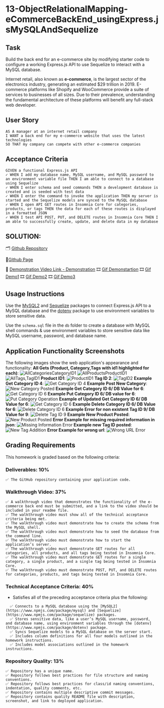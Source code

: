 # 13-ObjectRelationalMapping-eCommerceBackEnd_usingExpress.jsMySQLAndSequelize


## Task
Build the back end for an e-commerce site by modifying starter code to configure a working Express.js API to use Sequelize to interact with a MySQL database.

Internet retail, also known as **e-commerce**, is the largest sector of the electronics industry, generating an estimated $29 trillion in 2019. E-commerce platforms like Shopify and WooCommerce provide a suite of services to businesses of all sizes. Due to their prevalence, understanding the fundamental architecture of these platforms will benefit any full-stack web developer.


## User Story

```
AS A manager at an internet retail company
I WANT a back end for my e-commerce website that uses the latest technologies
SO THAT my company can compete with other e-commerce companies
```

## Acceptance Criteria

```
GIVEN a functional Express.js API
✓ WHEN I add my database name, MySQL username, and MySQL password to an environment variable file THEN I am able to connect to a database using Sequelize
✓ WHEN I enter schema and seed commands THEN a development database is created and is seeded with test data
✓ WHEN I enter the command to invoke the application THEN my server is started and the Sequelize models are synced to the MySQL database
✓ WHEN I open API GET routes in Insomnia Core for categories, products, or tags THEN the data for each of these routes is displayed in a formatted JSON
✓ WHEN I test API POST, PUT, and DELETE routes in Insomnia Core THEN I am able to successfully create, update, and delete data in my database
```

## SOLUTION:

🗂️ [Github Repository](https://github.com/DionneNoellaBarretto/13-ObjectRelationalMapping-eCommerceBackEnd_usingExpress.jsMySQLAndSequelize)

📰[Github Page](https://dionnenoellabarretto.github.io/13-ObjectRelationalMapping-eCommerceBackEnd_usingExpress.jsMySQLAndSequelize/)

🎥 [Demonstration Video Link - Demonstration](https://drive.google.com/file/d/1sb-64L05qkHnmef4r63L3pS5Fher6w-9/view?usp=sharing) 
🎞️ [Gif Demonstartion](./Assets/13-ObjectRelationalMapping-eCommerceBackEnd_usingExpress.jsMySQLAndSequelize.gif)
🎞️ [Gif Demo1](./Assets/13-orm-homework-demo-01.gif)
🎞️ [Gif Demo2](./Assets/13-orm-homework-demo-02.gif)
🎞️ [Gif Demo3](./Assets/13-orm-homework-demo-03.gif)

## Usage Instructions

Use the [MySQL2](https://www.npmjs.com/package/mysql2) and [Sequelize](https://www.npmjs.com/package/sequelize) packages to connect Express.js API to a MySQL database and the [dotenv](https://www.npmjs.com/package/dotenv) package to use environment variables to store sensitive data.

Use the `schema.sql` file in the `db` folder to create a database with MySQL shell commands & use environment variables to store sensitive data like MySQL username, password, and database name.

## Application Functionality Screenshots

The following images show the web application's appearance and functionality:
**All Gets (Product, Category,Tags with id1 highlighted for each)**: 
![AllCategoriesCategoryID1](./Assets/AllCategoriesCategoryID1.png)
![AllProductsProductID1](./Assets/AllProductsProductID1.png)
![AllTags,TagID1](./Assets/AllTags,TagID1.png)
**Product ID1**:
![ProductID1](./Assets/ProductID1.png)
**Tag ID 2**:
![TagID2](.Assets/tagID2.png)
**Example Get Category ID 4**:
![Get Category ID 4](./Assets/CategoryID4.png)
**Example Post New Category**:
![New Category Posted](./Assets/NewCategory(CategoryID6).png)
**Example Get Category ID 6/ DB Value for 6**:
![Get Category ID 6](./Assets/CategoryID6(DB,Get-Update).png)
**Example Put Category ID 6/ DB value for 6**:
![Put Category Operation](./Assets/PutCategory.png)
**Example of Updated Get Category ID 6/ DB Value for 6**:
![Get Category ID 6](./Assets/GetCategoryID6Operation.png)
**Example Delete Category ID 6/ DB Value for 6**:
![Delete Category ID 6](./Assets/DeleteCategoryID.png)
**Example Error for non existent Tag ID 9/ DB Value for 9**:
![Delete Tag ID 9](./Assets/DelteTagID9.png)
**Example New Product Posted**:
![New Product Posted](./Assets/NewProduct,ProductID6.png)
**Error Example for missing required information in json**:
![Missing Information Error](./Assets/ErrorsformissingProductentries.png)
**Example new Tag ID posted**:
![New Tag Addition](./Assets\TagID9_newaddition.png)
**Error Example for wrong url**:
![Wrong URL Error](./Assets/IncorrectRoute.png)


## Grading Requirements

This homework is graded based on the following criteria: 

### Deliverables: 10%

```
✅ The GitHub repository containing your application code.
```

### Walkthrough Video: 37%
```
✅ A walkthrough video that demonstrates the functionality of the e-commerce back end must be submitted, and a link to the video should be included in your readme file.
✅ The walkthrough video must show all of the technical acceptance criteria being met.
✅ The walkthrough video must demonstrate how to create the schema from the MySQL shell.
✅ The walkthrough video must demonstrate how to seed the database from the command line.
✅ The walkthrough video must demonstrate how to start the application’s server.
✅ The walkthrough video must demonstrate GET routes for all categories, all products, and all tags being tested in Insomnia Core.
✅ The walkthrough video must demonstrate GET routes for a single category, a single product, and a single tag being tested in Insomnia Core.
✅ The walkthrough video must demonstrate POST, PUT, and DELETE routes for categories, products, and tags being tested in Insomnia Core.
```

### Technical Acceptance Criteria: 40%

* Satisfies all of the preceding acceptance criteria plus the following:
```
  ✅ Connects to a MySQL database using the [MySQL2](https://www.npmjs.com/package/mysql) and [Sequelize](https://www.npmjs.com/package/sequelize) packages.
  ✅ Stores sensitive data, like a user’s MySQL username, password, and database name, using environment variables through the [dotenv](https://www.npmjs.com/package/dotenv) package.
  ✅ Syncs Sequelize models to a MySQL database on the server start.
  ✅ Includes column definitions for all four models outlined in the homework instructions.
  ✅ Includes model associations outlined in the homework instructions.
```

### Repository Quality: 13%
```
✅ Repository has a unique name.
✅ Repository follows best practices for file structure and naming conventions.
✅ Repository follows best practices for class/id naming conventions, indentation, quality comments, etc.
✅ Repository contains multiple descriptive commit messages.
✅ Repository contains quality README file with description, screenshot, and link to deployed application.
```
